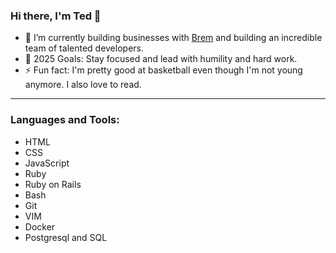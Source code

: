 ### Hi there, I'm Ted 👋

- 🔭 I’m currently building businesses with [Brem](https://brem.io) and building an incredible team of talented developers.
- 🥅 2025 Goals: Stay focused and lead with humility and hard work.
- ⚡ Fun fact: I'm pretty good at basketball even though I'm not young anymore. I also love to read.

---

### Languages and Tools:

* HTML
* CSS
* JavaScript
* Ruby
* Ruby on Rails
* Bash
* Git
* VIM
* Docker
* Postgresql and SQL
